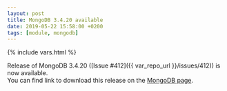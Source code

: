 ```yaml
---
layout: post
title: MongoDB 3.4.20 available
date: 2019-05-22 15:58:00 +0200
tags: [module, mongodb]
---
```

{% include vars.html %}

Release of MongoDB 3.4.20 ([Issue #412]({{ var_repo_url }}/issues/412)) is now available.<br />
You can find link to download this release on the [MongoDB page](/modules/mongodb).